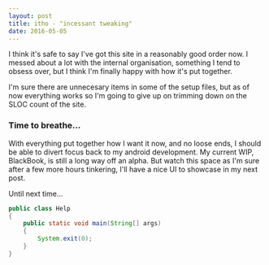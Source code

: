 ```yaml
---
layout: post
title: itho - "incessant tweaking"
date: 2016-05-05
---
```


I think it's safe to say I've got this site in a reasonably good order now.
I messed about a lot with the internal organisation, something I tend to obsess over, but I think I'm finally happy with how it's put together.

I'm sure there are unnecesary items in some of the setup files, but as of now everything works so I'm going to give up on trimming down on the SLOC count of the site.

### Time to breathe...

With everything put together how I want it now, and no loose ends, I should be able to divert focus back to my android development.
My current WIP, BlackBook, is still a long way off an alpha. But watch this space as I'm sure after a few more hours tinkering, I'll have a nice UI to showcase in my next post.

Until next time...

```java
public class Help
{
    public static void main(String[] args)
    {
        System.exit(0);
    }
}
```
